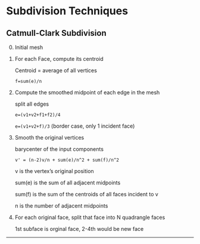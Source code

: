 # Subdivision Techniques



## Catmull-Clark Subdivision

0. Initial mesh

1. For each Face, compute its centroid

   Centroid = average of all vertices

   `f=sum(e)/n`

2. Compute the smoothed midpoint of each edge in the mesh

   split all edges

   `e=(v1+v2+f1+f2)/4`

   `e=(v1+v2+f)/3` (border case, only 1 incident face)

3. Smooth the original vertices

   barycenter of the input components

   `v' = (n-2)v/n + sum(e)/n^2 + sum(f)/n^2`

   v is the vertex’s original position

   sum(e) is the sum of all adjacent midpoints

   sum(f) is the sum of the centroids of all faces incident to v

   n is the number of adjacent midpoints

4. For each original face, split that face into N quadrangle faces

   1st subface is orginal face, 2-4th would be new face

---



